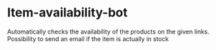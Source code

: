 # Item-availability-bot
Automatically checks the availability of the products on the given links. Possibility to send an email if the item is actually in stock